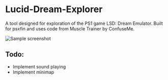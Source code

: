 # Lucid-Dream-Explorer
A tool designed for exploration of the PS1 game LSD: Dream Emulator. Built for psxfin and uses code from Muscle Trainer by ConfuseMe.

![Sample screenshot](https://i.imgur.com/eZ9yXhU.png)


## Todo:
- Implement sound playing
- Implement minimap
